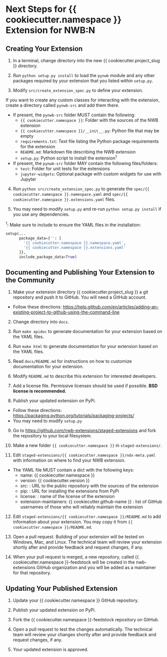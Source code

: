 # Next Steps for {{ cookiecutter.namespace }} Extension for NWB:N

## Creating Your Extension

1. In a terminal, change directory into the new {{ cookiecutter.project_slug }}
directory.

2. Run `python setup.py install` to load the `pynwb` module and any other
packages required by your extension that you listed within `setup.py`.

3. Modify `src/create_extension_spec.py` to define your extension.

If you want to create any custom classes for interacting with the extension,
create a directory called `pynwb-src` and add them there.
  - If present, the `pynwb-src` folder MUST contain the following:
    - `{{ cookiecutter.namespace }}`: Folder with the sources of the NWB extension
    - `{{ cookiecutter.namespace }}/__init__.py`: Python file that may be empty
    - `requirements.txt`: Text file listing the Python package requirements for the extension
    - `README.md`: Markdown file describing the NWB extension
    - `setup.py`: Python script to install the extension<sup>1</sup>
  - If present, the `pynwb-src` folder MAY contain the following files/folders:
    - `test`: Folder for unit tests for the extensions
    - `jupyter-widgets`: Optional package with custom widgets for use with Jupyter

4. Run `python src/create_extension_spec.py` to generate the
`spec/{{ cookiecutter.namespace }}.namespace.yaml` and
`spec/{{ cookiecutter.namespace }}.extensions.yaml` files.

5. You may need to modify `setup.py` and re-run `python setup.py install` if you
use any dependencies.

<sup>1</sup>: Make sure to include to ensure the YAML files in the installation:
```python
setup(...
      package_data={'': [
        '{{ cookiecutter.namespace }}.namespace.yaml',
        '{{ cookiecutter.namespace }}.extensions.yaml'
      ]},
      include_package_data=True)
```


## Documenting and Publishing Your Extension to the Community

1. Make your extension directory {{ cookiecutter.project_slug }} a git
repository and push it to GitHub. You will need a GitHub account.
  - Follow these directions:
  https://help.github.com/en/articles/adding-an-existing-project-to-github-using-the-command-line

2. Change directory into `docs`.

3. Run `make apidoc` to generate documentation for your extension based on the
YAML files.

4. Run `make html` to generate documentation for your extension based on the
YAML files.

5. Read `docs/README.md` for instructions on how to customize documentation for
your extension.

6. Modify `README.md` to describe this extension for interested developers.

7. Add a license file. Permissive licenses should be used if possible.
**BSD license is recommended.**

8. Publish your updated extension on PyPi.
  - Follow these directions: https://packaging.python.org/tutorials/packaging-projects/
  - You may need to modify `setup.py`

9. Go to https://github.com/nwb-extensions/staged-extensions and fork the
repository to your local filesystem.

10. Make a new folder `{{ cookiecutter.namespace }}` in `staged-extensions/`.

11. Edit `staged-extensions/{{ cookiecutter.namespace }}/ndx-meta.yaml`
with information on where to find your NWB extension.
  - The YAML file MUST contain a dict with the following keys:
    - name: {{ cookiecutter.namespace }}
    - version: {{ cookiecutter.version }}
    - src: <URL> : URL to the public repository with the sources of the extension
    - pip: <URL> : URL for installing the extensions from PyPi
    - license: <license> : name of the license of the extension
    - extension-maintainers: {{ cookiecutter.github-name }} : list of GitHub
    usernames of those who will reliably maintain the extension

12. Edit `staged-extensions/{{ cookiecutter.namespace }}/README.md`
to add information about your extension. You may copy it from
`{{ cookiecutter.namespace }}/README.md`.

13. Open a pull request. Building of your extension will be tested on Windows,
Mac, and Linux. The technical team will review your extension shortly after
and provide feedback and request changes, if any.

14. When your pull request is merged, a new repository, called
{{ cookiecutter.namespace }}-feedstock will be created in the nwb-extensions
GitHub organization and you will be added as a maintainer for that repository.


## Updating Your Published Extension

1. Update your {{ cookiecutter.namespace }} GitHub repository.

2. Publish your updated extension on PyPi.

3. Fork the {{ cookiecutter.namespace }}-feedstock repository on GitHub.

4. Open a pull request to test the changes automatically. The technical team
will review your changes shortly after and provide feedback and request changes,
 if any.

5. Your updated extension is approved.
